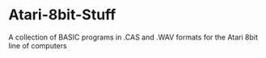 # Atari-8bit-Stuff
A collection of BASIC programs in .CAS and .WAV formats for the Atari 8bit line of computers
